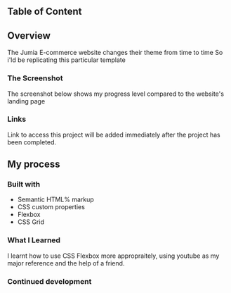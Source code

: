 ## Table of Content 

## Overview 
The Jumia E-commerce website changes their theme from time to time
So i'ld be replicating this particular template 

### The Screenshot 
The screenshot below shows my progress level compared to the website's landing page

### Links 
Link to access this project will be added immediately after the project has been completed.

## My process
### Built with 
- Semantic HTML% markup 
- CSS custom properties 
- Flexbox 
- CSS Grid 

### What I Learned 
I learnt how to use CSS Flexbox more appropraitely, using youtube as my major reference and the help of a friend. 

### Continued development 

